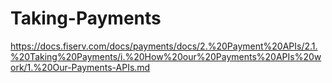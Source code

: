 # Taking-Payments

https://docs.fiserv.com/docs/payments/docs/2.%20Payment%20APIs/2.1.%20Taking%20Payments/i.%20How%20our%20Payments%20APIs%20work/1.%20Our-Payments-APIs.md

